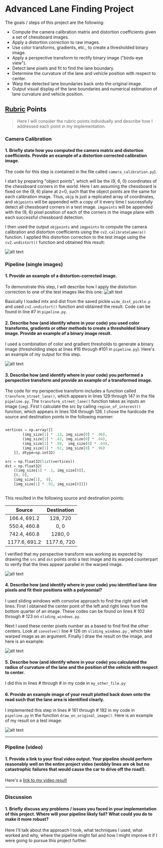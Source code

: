 # Advanced Lane Finding Project

The goals / steps of this project are the following:

* Compute the camera calibration matrix and distortion coefficients given a set of chessboard images.
* Apply a distortion correction to raw images.
* Use color transforms, gradients, etc., to create a thresholded binary image.
* Apply a perspective transform to rectify binary image ("birds-eye view").
* Detect lane pixels and fit to find the lane boundary.
* Determine the curvature of the lane and vehicle position with respect to center.
* Warp the detected lane boundaries back onto the original image.
* Output visual display of the lane boundaries and numerical estimation of lane curvature and vehicle position.

[//]: # (Image References)

[image1]: ./output_images/undistort-calibration1.jpg "Undistorted"
[image2]: ./output_images/undistort-straight_lines1.jpg "Road Transformed"
[image3]: ./output_images/thresholds-straight_lines1.jpg "Binary Example"
[image4]: ./output_images/warped-straight_lines1.jpg "Warp Example"
[image5]: ./output_images/line-fit-straight_lines2.jpg "Fit Visual"
[image6]: ./output_images/output-straight_lines1.jpg "Output"
[video1]: ./output_project_video.mp4 "Video"

## [Rubric](https://review.udacity.com/#!/rubrics/571/view) Points

> Here I will consider the rubric points individually and describe how I addressed each point in my implementation.  

### Camera Calibration

#### 1. Briefly state how you computed the camera matrix and distortion coefficients. Provide an example of a distortion corrected calibration image.

The code for this step is contained in the file called `camera_calibration.py`).  

I start by preparing "object points", which will be the (9, 6, 0) coordinates of the chessboard corners in the world. Here I am assuming the chessboard is fixed on the (9, 6) plane at z=0, such that the object points are the same for each calibration image.  Thus, `objp` is just a replicated array of coordinates, and `objpoints` will be appended with a copy of it every time I successfully detect all chessboard corners in a test image.  `imgpoints` will be appended with the (9, 6) pixel position of each of the corners in the image plane with each successful chessboard detection.  

I then used the output `objpoints` and `imgpoints` to compute the camera calibration and distortion coefficients using the `cv2.calibrateCamera()` function.  I applied this distortion correction to the test image using the `cv2.undistort()` function and obtained this result: 

![alt text][image1]

### Pipeline (single images)

#### 1. Provide an example of a distortion-corrected image.

To demonstrate this step, I will describe how I apply the distortion correction to one of the test images like this one:
![alt text][image2]

Basically I loaded mtx and dist from the saved pickle `wide_dist_pickle.p` and used  `cv2.undistort()` function and obtained the result. Code can be found in line #7 in `pipeline.py`.

#### 2. Describe how (and identify where in your code) you used color transforms, gradients or other methods to create a thresholded binary image.  Provide an example of a binary image result.

I used a combination of color and gradient thresholds to generate a binary image (thresholding steps at lines #16 through #101 in `pipeline.py`).  Here's an example of my output for this step.  

![alt text][image3]

#### 3. Describe how (and identify where in your code) you performed a perspective transform and provide an example of a transformed image.

The code for my perspective transform includes a function called `transform_street_lane()`, which appears in lines 129 through 147 in the file `pipeline.py`. The `transform_street_lane()` function takes as inputs an image (`img`). First I calculate the src by calling `region_of_interest()` function, which appears in lines 104 through 126.  I chose the hardcode the source and destination points in the following manner:

```python

vertices = np.array([[
        (img_size[1] * .13, img_size[0] * .96),
        (img_size[1] * .43, img_size[0] * .64),
        (img_size[1] * .58,  img_size[0] * .64),
        (img_size[1] * .92, img_size[0] * .96)
    ]], dtype=np.int32)

src = np.float32(list(vertices))
dst = np.float32(
    [[img_size[1] * .1, img_size[0]],
    [0, 0],
    [img_size[1],  0],
    [img_size[1] * .92, img_size[0]]])
    
```

This resulted in the following source and destination points:

| Source        | Destination   | 
|:-------------:|:-------------:| 
| 166.4, 691.2      | 128, 720        | 
| 550.4, 460.8      | 0, 0      |
| 742.4, 460.8     | 1280, 0      |
| 1177.6, 691.2      | 1177.6, 720        |

I verified that my perspective transform was working as expected by drawing the `src` and `dst` points onto a test image and its warped counterpart to verify that the lines appear parallel in the warped image.

![alt text][image4]

#### 4. Describe how (and identify where in your code) you identified lane-line pixels and fit their positions with a polynomial?

I used sliding windows with convolve approach to find the right and left lines. First I obtained the center point of the left and right lines from the bottom quarter of an image. These codes can be found on lines # 102 through # 123 on `sliding_windows.py`.

Next I used these center pixels number as a based to find find the other centers. Look at `convolve()` line # 126 on `sliding_windows.py` , which take warped image as an argument. 
Finally I draw the result on the image, and here is an example:

![alt text][image5]

#### 5. Describe how (and identify where in your code) you calculated the radius of curvature of the lane and the position of the vehicle with respect to center.

I did this in lines # through # in my code in `my_other_file.py`

#### 6. Provide an example image of your result plotted back down onto the road such that the lane area is identified clearly.

I implemented this step in lines # 161 through # 192 in my code in `pipeline.py` in the function `draw_on_original_image()`.  Here is an example of my result on a test image:

![alt text][image6]

---

### Pipeline (video)

#### 1. Provide a link to your final video output.  Your pipeline should perform reasonably well on the entire project video (wobbly lines are ok but no catastrophic failures that would cause the car to drive off the road!).

Here's a [link to my video result](./output-project_video.mp4)

---

### Discussion

#### 1. Briefly discuss any problems / issues you faced in your implementation of this project.  Where will your pipeline likely fail?  What could you do to make it more robust?

Here I'll talk about the approach I took, what techniques I used, what worked and why, where the pipeline might fail and how I might improve it if I were going to pursue this project further.  

